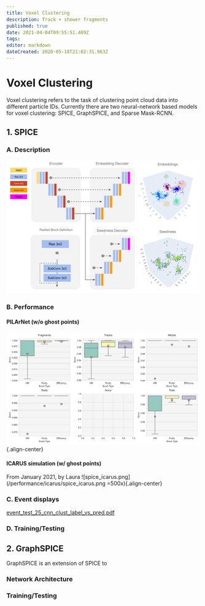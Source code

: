 ```yaml
---
title: Voxel Clustering
description: Track + shower fragments
published: true
date: 2021-04-04T09:55:51.409Z
tags: 
editor: markdown
dateCreated: 2020-05-18T21:02:31.963Z
---
```



# Voxel Clustering

Voxel clustering refers to the task of clustering point cloud data into different particle IDs. 
Currently there are two neural-network based models for voxel clustering: SPICE, GraphSPICE, and Sparse Mask-RCNN. 

## 1. SPICE

### A. Description
![spice_architecture.png](/architectures/spice_architecture.png)

### B. Performance
#### PILArNet (w/o ghost points)
![f32d6_boxplot.png](/performance/f32d6_boxplot.png){.align-center}

#### ICARUS simulation (w/ ghost points)
From January 2021, by Laura
![spice_icarus.png](/performance/icarus/spice_icarus.png =500x){.align-center}

### C. Event displays

[event_test_25_cnn_clust_label_vs_pred.pdf](/event_displays/event_test_25_cnn_clust_label_vs_pred.pdf)

### D. Training/Testing




## 2. GraphSPICE

GraphSPICE is an extension of SPICE to 


### Network Architecture

### 

### Training/Testing